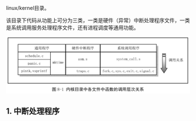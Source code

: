 linux/kernel目录。

该目录下代码从功能上可分为三类，一类是硬件（异常）中断处理程序文件，一类是系统调用服务处理程序文件，还有进程调度等通用功能。

![config](images/1.png)

## 1. 中断处理程序

